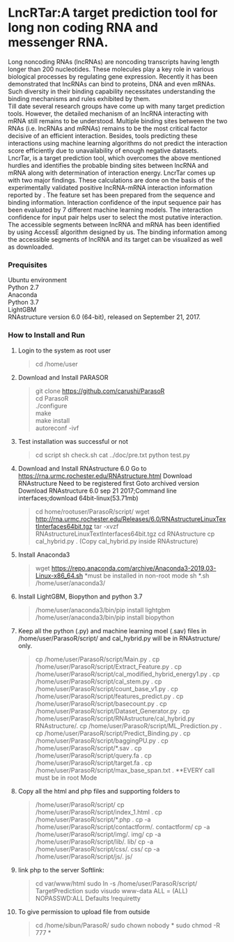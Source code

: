 # LncRTar:A target prediction tool for long non coding RNA and messenger RNA.<br />
Long noncoding RNAs (lncRNAs) are noncoding transcripts having length longer than 200 nucleotides. These molecules play a key role in various biological processes by regulating gene expression. Recently it has been demonstrated that lncRNAs can bind to proteins, DNA and even mRNAs. Such diversity in their binding capability necessitates understanding the binding mechanisms and rules exhibited by them.<br />
Till date several research groups have come up with many target prediction tools. However, the detailed mechanism of an lncRNA interacting with mRNA still remains to be understood. Multiple binding sites between the two RNAs (i.e. lncRNAs and mRNAs) remains to be the most critical factor decisive of an efficient interaction. Besides, tools predicting these interactions using machine learning algorithms do not predict the interaction score efficiently due to unavailability of enough negative datasets.<br />
LncrTar, is a target prediction tool, which overcomes the above mentioned hurdles and identifies the probable binding sites between lncRNA and mRNA along with determination of interaction energy. LncrTar comes up with two major findings. These calculations are done on the basis of the experimentally validated positive lncRNA-mRNA interaction information reported by . The feature set has been prepared from the sequence and binding information. Interaction confidence of the input sequence pair has been evaluated by 7 different machine learning models. The interaction confidence for input pair helps user to select the most putative interaction. The accessible segments between lncRNA and mRNA has been identified by using AccessE algorithm designed by us. The binding information among the accessible segments of lncRNA and its target can be visualized as well as downloaded.
### Prequisites
Ubuntu environment<br />
Python 2.7<br />
Anaconda<br />
Python 3.7<br />
LightGBM <br />
RNAstructure version 6.0 (64-bit), released on September 21, 2017.<br />


### How to Install and Run
1. Login to the system as root user <br />
    >cd /home/user <br />
2. Download and Install PARASOR
    > git clone https://github.com/carushi/ParasoR <br />
    > cd ParasoR <br />
    > ./configure <br />
    >  make <br />
    >  make install <br />
    >  autoreconf -ivf <br />
3. Test installation was successful or not
    > cd script
    > sh check.sh
    > cat ../doc/pre.txt
    > python test.py
4. Download and Install RNAstructure 6.0
    Go to https://rna.urmc.rochester.edu/RNAstructure.html
    Download RNAstructure
    Need to be registered first
    Goto archived version
    Download RNAstructure 6.0 sep 21 2017;Command line interfaces;download 64bit-linux(53.71mb)
    >cd home/rootuser/ParasoR/script/
    >wget http://rna.urmc.rochester.edu/Releases/6.0/RNAstructureLinuxTextInterfaces64bit.tgz
    >tar -xvzf RNAstructureLinuxTextInterfaces64bit.tgz
    >cd RNAstructure
    >cp cal_hybrid.py . (Copy cal_hybrid.py inside RNAstructure)
5.  Install Anaconda3
    >wget https://repo.anaconda.com/archive/Anaconda3-2019.03-Linux-x86_64.sh
    *must be installed in non-root mode
    >sh *.sh
    >/home/user/anaconda3/
6.  Install LightGBM, Biopython and python 3.7
    >/home/user/anaconda3/bin/pip install lightgbm
    >/home/user/anaconda3/bin/pip install biopython
7.  Keep all the python (.py) and machine learning moel (.sav) files in 
    /home/user/ParasoR/script/ and cal_hybrid.py will be in RNAstructure/ only.
    >cp /home/user/ParasoR/script/Main.py .
    >cp /home/user/ParasoR/script/Extract_Feature.py .
    >cp /home/user/ParasoR/script/cal_modified_hybrid_energy1.py .
    >cp /home/user/ParasoR/script/cal_stem.py .
    >cp /home/user/ParasoR/script/count_base_v1.py .
    >cp /home/user/ParasoR/script/features_predict.py .
    >cp /home/user/ParasoR/script/basecount.py .
    >cp /home/user/ParasoR/script/Dataset_Generator.py .
    >cp /home/user/ParasoR/script/RNAstructure/cal_hybrid.py RNAstructure/.
    >cp /home/user/ParasoR/script/ML_Prediction.py .
    >cp /home/user/ParasoR/script/Predict_Binding.py .
    >cp /home/user/ParasoR/script/baggingPU.py .
    >cp /home/user/ParasoR/script/*.sav .
    >cp /home/user/ParasoR/script/query.fa .
    >cp /home/user/ParasoR/script/target.fa .
    >cp /home/user/ParasoR/script/max_base_span.txt .
    **EVERY call must be in root Mode
8.  Copy all the html and php files and supporting folders to 
    >/home/user/ParasoR/script/
    >cp /home/user/ParasoR/script/index_1.html .
    >cp /home/user/ParasoR/script/*.php .
    >cp -a /home/user/ParasoR/script/contactform/. contactform/
    >cp -a /home/user/ParasoR/script/img/. img/
    >cp -a /home/user/ParasoR/script/lib/. lib/
    >cp -a /home/user/ParasoR/script/css/. css/
    >cp -a /home/user/ParasoR/script/js/. js/
9.  link php to the server
    Softlink:
    >cd var/www/html
    >sudo ln -s /home/user/ParasoR/script/ TargetPrediction
    >sudo visudo
    >www-data ALL = (ALL) NOPASSWD:ALL
    >Defaults  !requiretty
10. To give permission to upload file from outside
    >cd /home/sibun/ParasoR/
    >sudo chown nobody *
    >sudo chmod -R 777 *
    
    

 
